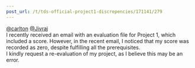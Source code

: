 ```yaml
---
post_url: /t/tds-official-project1-discrepencies/171141/279
---
```

[@carlton](/u/carlton) [@Jivraj](/u/jivraj)  
I recently received an email with an evaluation file for Project 1, which included a score. However, in the recent email, I noticed that my score was recorded as zero, despite fulfilling all the prerequisites.  
I kindly request a re-evaluation of my project, as I believe this may be an error.